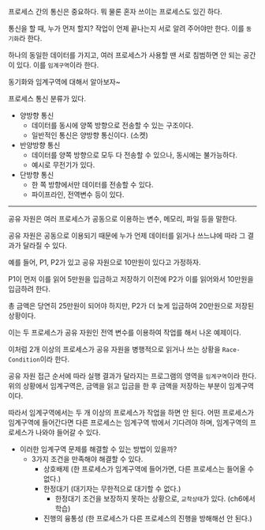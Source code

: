 프로세스 간의 통신은 중요하다. 뭐 물론 혼자 쓰이는 프로세스도 있긴 하다.

통신을 할 때, 누가 먼저 할지? 작업이 언제 끝나는지 서로 알려 주어야만 한다. 이를 `동기화`라 한다.

하나의 동일한 데이터를 가지고, 여러 프로세스가 사용할 땐 서로 침범하면 안 되는 공간이 있다. 이를 `임계구역`이라 한다.

동기화와 임계구역에 대해서 알아보자~

프로세스 통신 분류가 있다.

- 양방향 통신
  - 데이터를 동시에 양쪽 방향으로 전송할 수 있는 구조이다.
  - 일반적인 통신은 양방향 통신이다. (소켓)
- 반양방향 통신
  - 데이터를 양쪽 방향으로 모두 다 전송할 수 있으나, 동시에는 불가능하다.
  - 예시로 무전기가 있다.
- 단방향 통신
  - 한 쪽 방향에서만 데이터를 전송할 수 있다.
  - 파이프라인, 전역변수 등이 있다.

---

공유 자원은 여러 프로세스가 공동으로 이용하는 변수, 메모리, 파일 등을 말한다.

공유 자원은 공동으로 이용되기 때문에 누가 언제 데이터를 읽거나 쓰느냐에 따라 그 결과가 달라질 수 있다.

예를 들어, P1, P2가 있고 공유 자원으로 10만원이 있다고 가정하자.

P1이 먼저 이를 읽어 5만원을 입금하고 저장하기 이전에 P2가 이를 읽어와서 10만원을 입금하려 한다.

총 금액은 당연히 25만원이 되어야 하지만, P2가 더 늦게 입금하여 20만원으로 저장된 상황이다.

이는 두 프로세스가 공유 자원인 전역 변수를 이용하여 작업를 해서 나온 예제이다.

이처럼 2개 이상의 프로세스가 공유 자원을 병행적으로 읽거나 쓰는 상황을 `Race-Condition`이라 한다.

공유 자원 접근 순서에 따라 실행 결과가 달라지는 프로그램의 영역을 `임계구역`이라 한다.
위의 상황에서 임계구역은, 금액을 읽고 입금을 한 후 금액을 저장하는 부분이 임계구역이다.

따라서 임계구역에서는 두 개 이상의 프로세스가 작업을 하면 안 된다. 어떤 프로세스가 임계구역에 들어간다면
다른 프로세스는 임계구역 밖에서 기다려야 하며, 임계구역의 프로세스가 나와야 들어갈 수 있다.

- 이러한 임계구역 문제를 해결할 수 있는 방법이 있을까?
  - 3가지 조건을 만족해야 해결할 수 있다.
    - 상호배제 (한 프로세스가 임계구역에 들어가면, 다른 프로세스는 들어올 수 없다.)
    - 한정대기 (대기자는 무한적으로 대기할 수 없다.)
      - 한정대기 조건을 보장하지 못하는 상황으로, `교착상태`가 있다. (ch6에서 학습)
    - 진행의 융통성 (한 프로세스가 다른 프로세스의 진행을 방해해선 안 된다.)



